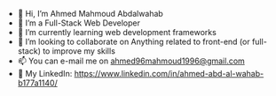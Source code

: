 - 👋 Hi, I’m Ahmed Mahmoud Abdalwahab
- 👀 I’m a Full-Stack Web Developer
- 🌱 I’m currently learning web development frameworks
- 💞️ I’m looking to collaborate on Anything related to front-end (or full-stack) to improve my skills
- 📫 You can e-mail me on ahmed96mahmoud1996@gmail.com
- 👀 My LinkedIn: https://www.linkedin.com/in/ahmed-abd-al-wahab-b177a1140/

<!---
Ahmed96Mah/Ahmed96Mah is a ✨ special ✨ repository because its `README.md` (this file) appears on your GitHub profile.
You can click the Preview link to take a look at your changes.
--->
